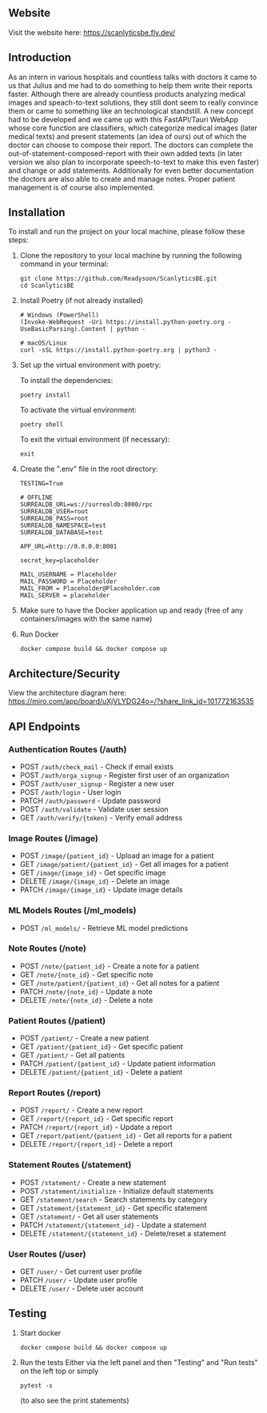 ## Website

Visit the website here: https://scanlyticsbe.fly.dev/

## Introduction

As an intern in various hospitals and countless talks with doctors it came to us that Julius and me had to do something to help them write their reports faster. Although there are already countless products analyzing medical images and speach-to-text solutions, they still dont seem to really convince them or came to something like an technological standstill. A new concept had to be developed and we came up with this FastAPI/Tauri WebApp whose core function are classifiers, which categorize medical images (later medical texts) and present statements (an idea of ours) out of which the doctor can choose to compose their report. The doctors can complete the out-of-statement-composed-report with their own added texts (in later version we also plan to incorporate speech-to-text to make this even faster) and change or add statements. Additionally for even better documentation the doctors are also able to create and manage notes. Proper patient management is of course also implemented.

## Installation

To install and run the project on your local machine, please follow these steps:

1. Clone the repository to your local machine by running the following command in your terminal:

      ```
      git clone https://github.com/Readysoon/ScanlyticsBE.git
      cd ScanlyticsBE
   
      ```

2. Install Poetry (if not already installed)

      ```
      # Windows (PowerShell)
      (Invoke-WebRequest -Uri https://install.python-poetry.org -UseBasicParsing).Content | python -
      
      # macOS/Linux
      curl -sSL https://install.python-poetry.org | python3 -
      ```


2. Set up the virtual environment with poetry:
     
     To install the dependencies:

     ```
     poetry install
     ```

     To activate the virtual environment:

     ```
     poetry shell
     ```

     To exit the virtual environment (if necessary):

     ```
     exit
     ```
4. Create the ".env" file in the root directory:

     ```
     TESTING=True

     # OFFLINE
     SURREALDB_URL=ws://surrealdb:8000/rpc
     SURREALDB_USER=root
     SURREALDB_PASS=root
     SURREALDB_NAMESPACE=test
     SURREALDB_DATABASE=test
      
     APP_URL=http://0.0.0.0:8001
      
     secret_key=placeholder
      
     MAIL_USERNAME = Placeholder
     MAIL_PASSWORD = Placeholder
     MAIL_FROM = Placeholder@Placeholder.com
     MAIL_SERVER = placeholder
     ```


4. Make sure to have the Docker application up and ready (free of any containers/images with the same name)

5. Run Docker

     ```
     docker compose build && docker compose up
     
     ```

## Architecture/Security

View the architecture diagram here: https://miro.com/app/board/uXjVLYDG24o=/?share_link_id=101772163535

## API Endpoints

### Authentication Routes (/auth)
- POST `/auth/check_mail` - Check if email exists
- POST `/auth/orga_signup` - Register first user of an organization
- POST `/auth/user_signup` - Register a new user
- POST `/auth/login` - User login
- PATCH `/auth/password` - Update password
- POST `/auth/validate` - Validate user session
- GET `/auth/verify/{token}` - Verify email address

### Image Routes (/image)
- POST `/image/{patient_id}` - Upload an image for a patient
- GET `/image/patient/{patient_id}` - Get all images for a patient
- GET `/image/{image_id}` - Get specific image
- DELETE `/image/{image_id}` - Delete an image
- PATCH `/image/{image_id}` - Update image details

### ML Models Routes (/ml_models)
- POST `/ml_models/` - Retrieve ML model predictions

### Note Routes (/note)
- POST `/note/{patient_id}` - Create a note for a patient
- GET `/note/{note_id}` - Get specific note
- GET `/note/patient/{patient_id}` - Get all notes for a patient
- PATCH `/note/{note_id}` - Update a note
- DELETE `/note/{note_id}` - Delete a note

### Patient Routes (/patient)
- POST `/patient/` - Create a new patient
- GET `/patient/{patient_id}` - Get specific patient
- GET `/patient/` - Get all patients
- PATCH `/patient/{patient_id}` - Update patient information
- DELETE `/patient/{patient_id}` - Delete a patient

### Report Routes (/report)
- POST `/report/` - Create a new report
- GET `/report/{report_id}` - Get specific report
- PATCH `/report/{report_id}` - Update a report
- GET `/report/patient/{patient_id}` - Get all reports for a patient
- DELETE `/report/{report_id}` - Delete a report

### Statement Routes (/statement)
- POST `/statement/` - Create a new statement
- POST `/statement/initialize` - Initialize default statements
- GET `/statement/search` - Search statements by category
- GET `/statement/{statement_id}` - Get specific statement
- GET `/statement/` - Get all user statements
- PATCH `/statement/{statement_id}` - Update a statement
- DELETE `/statement/{statement_id}` - Delete/reset a statement

### User Routes (/user)
- GET `/user/` - Get current user profile
- PATCH `/user/` - Update user profile
- DELETE `/user/` - Delete user account

## Testing

1. Start docker

     ```
     docker compose build && docker compose up
     
     ```
2. Run the tests
   Either via the left panel and then "Testing" and "Run tests" on the left top or simply
   
     ```
     pytest -s
     
     ```
   (to also see the print statements)



